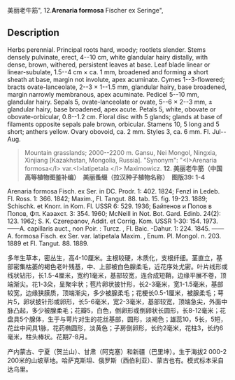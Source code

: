 美丽老牛筋",
12.**Arenaria formosa** Fischer ex Seringe",

## Description
Herbs perennial. Principal roots hard, woody; rootlets slender. Stems densely pulvinate, erect, 4--10 cm, white glandular hairy distally, with dense, brown, withered, persistent leaves at base. Leaf blade linear or linear-subulate, 1.5--4 cm × ca. 1 mm, broadened and forming a short sheath at base, margin not involute, apex acuminate. Cymes 1--3-flowered; bracts ovate-lanceolate, 2--3 × 1--1.5 mm, glandular hairy, base broadened, margin narrowly membranous, apex acuminate. Pedicel 5--10 mm, glandular hairy. Sepals 5, ovate-lanceolate or ovate, 5--6 × 2--3 mm, ± glandular hairy, base broadened, apex acute. Petals 5, white, obovate or obovate-orbicular, 0.8--1.2 cm. Floral disc with 5 glands; glands at base of filaments opposite sepals pale brown, orbicular. Stamens 10, 5 long and 5 short; anthers yellow. Ovary obovoid, ca. 2 mm. Styles 3, ca. 6 mm. Fl. Jul--Aug.

> Mountain grasslands; 2000--2200 m. Gansu, Nei Mongol, Ningxia, Xinjiang [Kazakhstan, Mongolia, Russia].
  "Synonym": "&lt;I&gt;Arenaria formosa&lt;/I&gt; var.&lt;I&gt;latipetala &lt;/I&gt; Maximowicz.
**12. 美丽老牛筋（中国高等植物图鉴补编）　美丽蚤缀（拉汉种子植物名称）　图版39: 1-4**

Arenaria formosa Fisch. ex Ser. in DC. Prodr. 1: 402. 1824; Fenzl in Ledeb. Fl. Ross. 1: 366. 1842; Maxim., Fl. Tangut. 88. tab. 15. fig. 19-23. 1889; Schischk. et Knorr. in Kom. Fl. USSR 6: 529. 1936; Байтенов и Попов в Попов, Φπ. Каэахст. 3: 354. 1960; McNeill in Not. Bot. Gard. Edinb. 24(2): 123. 1962; S. K. Czerepanov, Addit. et Corrig. Kom. USSR 1-30: 154. 1973. ——A. capillaris auct., non Poir. : Turcz. , Fl. Baic. -Dahur. 1: 224. 1845. ——A. formosa Fisch. ex Ser. var. latipetala Maxim. , Enum. Pl. Mongol. n. 203. 1889 et Fl. Tangut. 88. 1889.

多年生草本，密丛生，高4-10厘米。主根较硬，木质化，支根纤细。茎直立，基部密集枯萎的褐色老叶残基，中、上部被白色腺柔毛，近花序处尤密。叶片线形或线状钻形，长1.5-4厘米，宽约1毫米，基部较宽，连合成短鞘，边缘平展不卷，顶端渐尖。花1-3朵，呈聚伞状；苞片卵状披针形，长2-3毫米，宽1-1.5毫米，基部较宽，边缘狭膜质，顶端渐尖，多少被腺柔毛；花梗长0.5-1厘米，被腺柔毛；萼片5，卵状披针形或卵形，长5-6毫米，宽2-3毫米，基部较宽，顶端急尖，外面中脉凸起，多少被腺柔毛；花瓣5，白色，倒卵形或倒卵状长圆形，长8-12毫米；花盘具5个腺体，生于与萼片对生的花丝基部，圆形，淡褐色；雄蕊10，5长，5短，花丝中间具1脉，花药椭圆形，淡黄色；子房倒卵形，长约2毫米，花柱3，长约6毫米，柱头棒状。花期7-8月。

产内蒙古、宁夏（贺兰山）、甘肃（阿克塞）和新疆（巴里坤）。生于海拔2 000-2 200米的山坡草地。哈萨克斯坦、俄罗斯（西伯利亚）、蒙古也有。模式标本采自达乌里。
